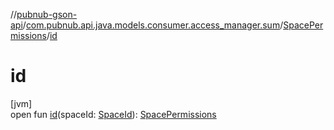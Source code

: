 //[pubnub-gson-api](../../../index.md)/[com.pubnub.api.java.models.consumer.access_manager.sum](../index.md)/[SpacePermissions](index.md)/[id](id.md)

# id

[jvm]\
open fun [id](id.md)(spaceId: [SpaceId](../../com.pubnub.api.java/-space-id/index.md)): [SpacePermissions](index.md)
